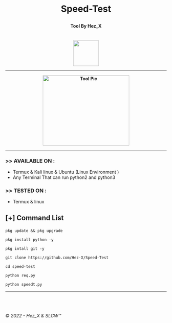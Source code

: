 <h1><p align= "center">  Speed-Test </p></h1>
<h4><p align = "center">Tool By Hez_X<p><h4>
<div>  
<p align= "center">
<br />
<img src="https://avatars.githubusercontent.com/u/85429304?s=400&u=23cf7cdad7b01bfdbf06d97d1530c37bb292b115&v=4",width="80", height="80",alt="Hez_X"/>
</p>
<hr />
<p align="center">
<img src="https://github.com/Hez-X/Speed-Test/blob/main/st.png" alt="Tool Pic" width="270" height="220"/>
</p>
</div>

<hr />

### >> AVAILABLE ON :

* Termux & Kali linux & Ubuntu   (Linux Environment )
* Any Terminal That can run python2 and python3

### >> TESTED ON :

* Termux & linux


<h2><p align = "left">[+] Command List</p></h2>
	
	
<div align ="left">
	
```pkg update && pkg upgrade```
   
```pkg install python -y ```
        
```pkg intall git -y ```
        
```git clone https://github.com/Hez-X/Speed-Test```
        
```cd speed-test```
   
```python req.py```
     
```python speedt.py```
              

</div>
	
<hr />
<br>
<br>

###### © 2022 - Hez_X & SLCW™
